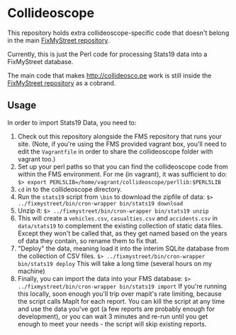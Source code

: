 Collideoscope
=============

This repository holds extra collideoscope-specific code that doesn't belong in
the main [FixMyStreet repository](https://github.com/mysociety/fixmystreet).

Currently, this is just the Perl code for processing Stats19 data into a
FixMyStreet database.

The main code that makes http://collideosco.pe work is still inside the
[FixMyStreet repository](https://github.com/mysociety/fixmystreet) as a
cobrand.

Usage
-----

In order to import Stats19 Data, you need to:
1. Check out this repository alongside the FMS repository that runs your site.
   (Note, if you're using the FMS provided vagrant box, you'll need to edit
   the `Vagrantfile` in order to share the collideoscope folder with vagrant
   too.)
2. Set up your perl paths so that you can find the collideoscope code from
   within the FMS environment. For me (in vagrant), it was sufficient to do:
   `$> export PERL5LIB=/home/vagrant/collideoscope/perllib:$PERL5LIB`
3. `cd` in to the collideoscope directory.
3. Run the `stats19` script from `\bin` to download the zipfile of data:
   `$> ../fixmystreet/bin/cron-wrapper bin/stats19 download`
4. Unzip it:
   `$> ../fixmystreet/bin/cron-wrapper bin/stats19 unzip`
5. This will create a `vehicles.csv`, `casualties.csv` and `accidents.csv` in
   `data/stats19` to complement the existing collection of static data files.
   Except they won't be called that, as they get named based on the years of
   data they contain, so rename them to fix that.
6. "Deploy" the data, meaning load it into the interim SQLite database from
   the collection of CSV files.
   `$> ../fixmystreet/bin/cron-wrapper bin/stats19 deploy`
   This will take a long time (several hours on my machine)
7. Finally, you can import the data into your FMS database:
   `$> ../fixmystreet/bin/cron-wrapper bin/stats19 import`
   If you're running this locally, soon enough you'll trip over mapit's rate
   limiting, because the script calls MapIt for each report. You can kill the
   script at any time and use the data you've got (a few reports are probably
   enough for development), or you can wait 3 minutes and re-run until you get
   enough to meet your needs - the script will skip existing reports.